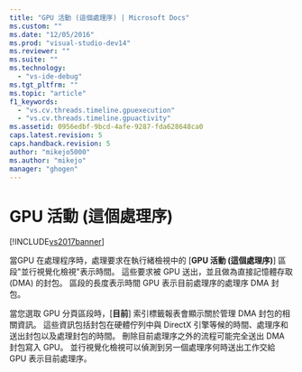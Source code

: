 ```yaml
---
title: "GPU 活動 (這個處理序) | Microsoft Docs"
ms.custom: ""
ms.date: "12/05/2016"
ms.prod: "visual-studio-dev14"
ms.reviewer: ""
ms.suite: ""
ms.technology: 
  - "vs-ide-debug"
ms.tgt_pltfrm: ""
ms.topic: "article"
f1_keywords: 
  - "vs.cv.threads.timeline.gpuexecution"
  - "vs.cv.threads.timeline.gpuactivity"
ms.assetid: 0956edbf-9bcd-4afe-9287-fda628648ca0
caps.latest.revision: 5
caps.handback.revision: 5
author: "mikejo5000"
ms.author: "mikejo"
manager: "ghogen"
---
```

# GPU 活動 (這個處理序)
[!INCLUDE[vs2017banner](../code-quality/includes/vs2017banner.md)]

當GPU 在處理程序時，處理要求在執行緒檢視中的 \[**GPU 活動 \(這個處理序\)**\] 區段"並行視覺化檢視"表示時間。  這些要求被 GPU 送出，並且做為直接記憶體存取 \(DMA\) 的封包。  區段的長度表示時間 GPU 表示目前處理序的處理序 DMA 封包。  
  
 當您選取 GPU 分頁區段時，\[**目前**\] 索引標籤報表會顯示關於管理 DMA 封包的相關資訊。   這些資訊包括封包在硬體佇列中與 DirectX 引擎等候的時間、處理序和送出封包以及處理封包的時間。   刪除目前處理序之外的流程可能完全送出 DMA 封包寫入 GPU。  並行視覺化檢視可以偵測到另一個處理序何時送出工作交給 GPU 表示目前處理序。